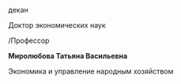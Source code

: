 декан

Доктор экономических наук

/Профессор

**Миролюбова Татьяна Васильевна**

Экономика и управление народным хозяйством